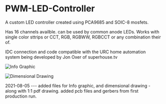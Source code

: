 # PWM-LED-Controller

A custom LED controller created using PCA9685 and SOIC-8 mosfets.

Has 16 channels availble. can be used by common anode LEDs. 
Works with single color sttrips or CCT, RGB, RGBWW, RGBCCT or any combination their of.

IDC connection and code compatible with the URC home automation system being developed by Jon Oxer of superhouse.tv

![Info Graphic](/austinscreations/PWM-LED-Controller/blob/main/Pictures/Info%20Graphic.png?raw=true)

![Dimensional Drawing](/austinscreations/PWM-LED-Controller/blob/main/Pictures/Dimensional%20Drawing.png?raw=true)

2021-08-05 --- added files for Info graphic, and dimensional drawing - along with 1:1 pdf drawing. added pcb files and gerbers from first production run.
